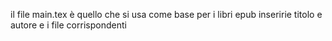 il file main.tex è quello che si usa come base per i libri epub
inseririe titolo e autore
e i file corrispondenti